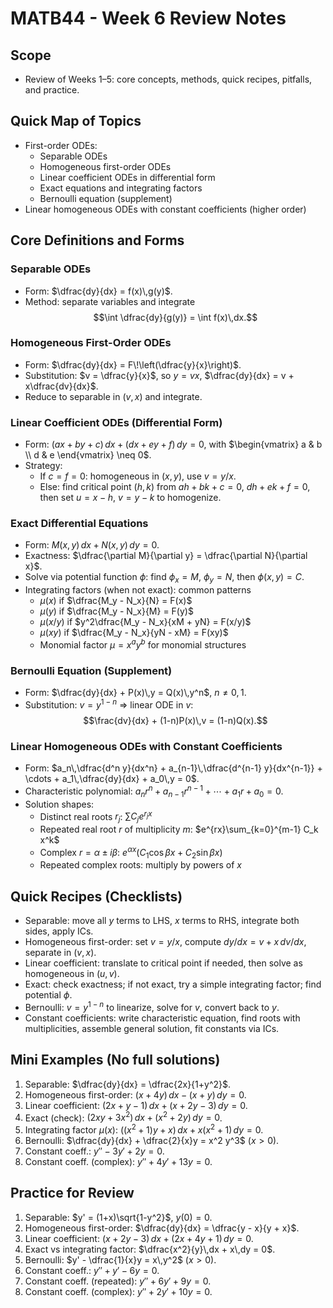 # MATB44 - Week 6 Review Notes

## Scope

- Review of Weeks 1–5: core concepts, methods, quick recipes, pitfalls, and practice.

## Quick Map of Topics

- First-order ODEs:
  - Separable ODEs
  - Homogeneous first-order ODEs
  - Linear coefficient ODEs in differential form
  - Exact equations and integrating factors
  - Bernoulli equation (supplement)
- Linear homogeneous ODEs with constant coefficients (higher order)

## Core Definitions and Forms

### Separable ODEs

- Form: $\dfrac{dy}{dx} = f(x)\,g(y)$.
- Method: separate variables and integrate
  $$\int \dfrac{dy}{g(y)} = \int f(x)\,dx.$$

### Homogeneous First-Order ODEs

- Form: $\dfrac{dy}{dx} = F\!\left(\dfrac{y}{x}\right)$.
- Substitution: $v = \dfrac{y}{x}$, so $y = vx$, $\dfrac{dy}{dx} = v + x\dfrac{dv}{dx}$.
- Reduce to separable in $(v,x)$ and integrate.

### Linear Coefficient ODEs (Differential Form)

- Form: $(ax + by + c)\,dx + (dx + ey + f)\,dy = 0$, with $\begin{vmatrix} a & b \\ d & e \end{vmatrix} \neq 0$.
- Strategy:
  - If $c=f=0$: homogeneous in $(x,y)$, use $v=y/x$.
  - Else: find critical point $(h,k)$ from $ah+bk+c=0$, $dh+ek+f=0$, then set $u=x-h$, $v=y-k$ to homogenize.

### Exact Differential Equations

- Form: $M(x,y)\,dx + N(x,y)\,dy = 0$.
- Exactness: $\dfrac{\partial M}{\partial y} = \dfrac{\partial N}{\partial x}$.
- Solve via potential function $\phi$: find $\phi_x=M$, $\phi_y=N$, then $\phi(x,y)=C$.
- Integrating factors (when not exact): common patterns
  - $\mu(x)$ if $\dfrac{M_y - N_x}{N} = F(x)$
  - $\mu(y)$ if $\dfrac{M_y - N_x}{M} = F(y)$
  - $\mu(x/y)$ if $y^2\dfrac{M_y - N_x}{xM + yN} = F(x/y)$
  - $\mu(xy)$ if $\dfrac{M_y - N_x}{yN - xM} = F(xy)$
  - Monomial factor $\mu = x^a y^b$ for monomial structures

### Bernoulli Equation (Supplement)

- Form: $\dfrac{dy}{dx} + P(x)\,y = Q(x)\,y^n$, $n\neq 0,1$.
- Substitution: $v = y^{1-n}$ $\Rightarrow$ linear ODE in $v$:
  $$\frac{dv}{dx} + (1-n)P(x)\,v = (1-n)Q(x).$$

### Linear Homogeneous ODEs with Constant Coefficients

- Form: $a_n\,\dfrac{d^n y}{dx^n} + a_{n-1}\,\dfrac{d^{n-1} y}{dx^{n-1}} + \cdots + a_1\,\dfrac{dy}{dx} + a_0\,y = 0$.
- Characteristic polynomial: $a_n r^n + a_{n-1} r^{n-1} + \cdots + a_1 r + a_0 = 0$.
- Solution shapes:
  - Distinct real roots $r_j$: $\sum C_j e^{r_j x}$
  - Repeated real root $r$ of multiplicity $m$: $e^{rx}\sum_{k=0}^{m-1} C_k x^k$
  - Complex $r=\alpha\pm i\beta$: $e^{\alpha x}(C_1\cos \beta x + C_2\sin \beta x)$
  - Repeated complex roots: multiply by powers of $x$

## Quick Recipes (Checklists)

- Separable: move all $y$ terms to LHS, $x$ terms to RHS, integrate both sides, apply ICs.
- Homogeneous first-order: set $v=y/x$, compute $dy/dx=v + x\,dv/dx$, separate in $(v,x)$.
- Linear coefficient: translate to critical point if needed, then solve as homogeneous in $(u,v)$.
- Exact: check exactness; if not exact, try a simple integrating factor; find potential $\phi$.
- Bernoulli: $v=y^{1-n}$ to linearize, solve for $v$, convert back to $y$.
- Constant coefficients: write characteristic equation, find roots with multiplicities, assemble general solution, fit constants via ICs.


## Mini Examples (No full solutions)

1. Separable: $\dfrac{dy}{dx} = \dfrac{2x}{1+y^2}$.
2. Homogeneous first-order: $(x + 4y)\,dx - (x + y)\,dy = 0$.
3. Linear coefficient: $(2x + y - 1)\,dx + (x + 2y - 3)\,dy = 0$.
4. Exact (check): $(2xy + 3x^2)\,dx + (x^2 + 2y)\,dy = 0$.
5. Integrating factor $\mu(x)$: $((x^2+1)y + x)\,dx + x(x^2+1)\,dy = 0$.
6. Bernoulli: $\dfrac{dy}{dx} + \dfrac{2}{x}y = x^2 y^3$ ($x>0$).
7. Constant coeff.: $y'' - 3y' + 2y = 0$.
8. Constant coeff. (complex): $y'' + 4y' + 13y = 0$.

## Practice for Review

1. Separable: $y' = (1+x)\sqrt{1-y^2}$, $y(0)=0$.
2. Homogeneous first-order: $\dfrac{dy}{dx} = \dfrac{y - x}{y + x}$.
3. Linear coefficient: $(x + 2y - 3)\,dx + (2x + 4y + 1)\,dy = 0$.
4. Exact vs integrating factor: $\dfrac{x^2}{y}\,dx + x\,dy = 0$.
5. Bernoulli: $y' - \dfrac{1}{x}y = x\,y^2$ ($x>0$).
6. Constant coeff.: $y'' + y' - 6y = 0$.
7. Constant coeff. (repeated): $y'' + 6y' + 9y = 0$.
8. Constant coeff. (complex): $y'' + 2y' + 10y = 0$.



